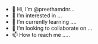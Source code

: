 - 👋 Hi, I’m @preethamdnr...
- 👀 I’m interested in ...
- 🌱 I’m currently learning ....
- 💞️ I’m looking to collaborate on ...
- 📫 How to reach me .....
<!---
preethamdnr/preethamdnr is a ✨ special ✨ repository because its `README.md` (this file) appears on your GitHub profile.
You can click the Preview link to take a look at your changes.
--->
